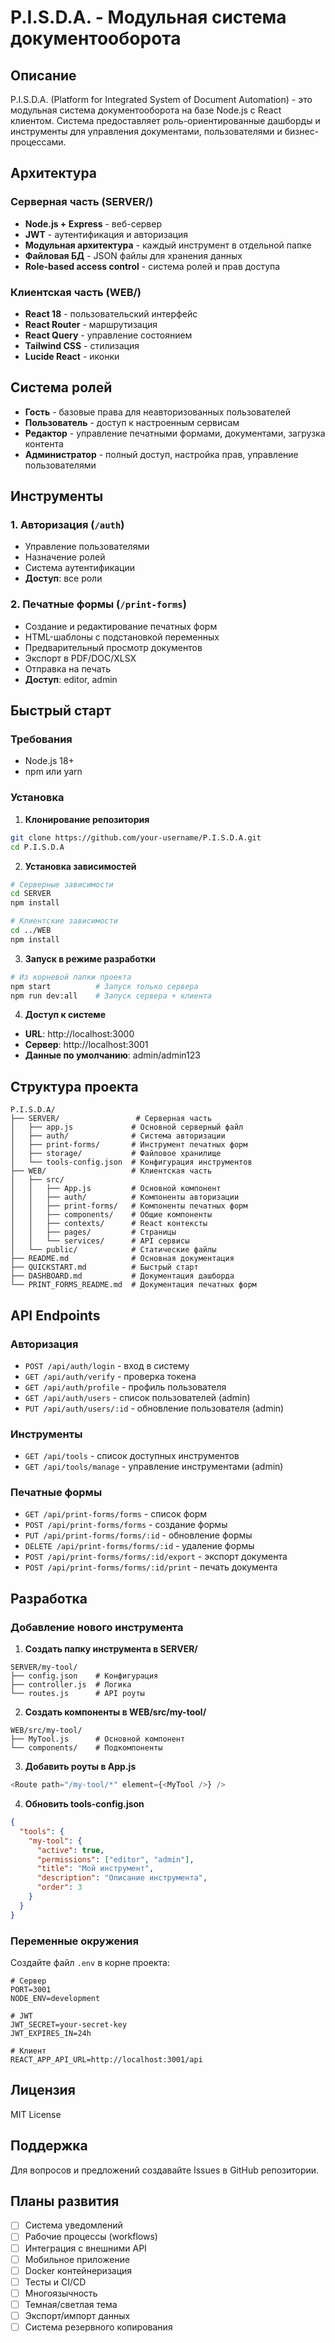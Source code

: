 # P.I.S.D.A. - Модульная система документооборота

## Описание
P.I.S.D.A. (Platform for Integrated System of Document Automation) - это модульная система документооборота на базе Node.js с React клиентом. Система предоставляет роль-ориентированные дашборды и инструменты для управления документами, пользователями и бизнес-процессами.

## Архитектура

### Серверная часть (SERVER/)
- **Node.js + Express** - веб-сервер
- **JWT** - аутентификация и авторизация
- **Модульная архитектура** - каждый инструмент в отдельной папке
- **Файловая БД** - JSON файлы для хранения данных
- **Role-based access control** - система ролей и прав доступа

### Клиентская часть (WEB/)
- **React 18** - пользовательский интерфейс
- **React Router** - маршрутизация
- **React Query** - управление состоянием
- **Tailwind CSS** - стилизация
- **Lucide React** - иконки

## Система ролей

- **Гость** - базовые права для неавторизованных пользователей
- **Пользователь** - доступ к настроенным сервисам
- **Редактор** - управление печатными формами, документами, загрузка контента
- **Администратор** - полный доступ, настройка прав, управление пользователями

## Инструменты

### 1. Авторизация (`/auth`)
- Управление пользователями
- Назначение ролей
- Система аутентификации
- **Доступ**: все роли

### 2. Печатные формы (`/print-forms`)
- Создание и редактирование печатных форм
- HTML-шаблоны с подстановкой переменных
- Предварительный просмотр документов
- Экспорт в PDF/DOC/XLSX
- Отправка на печать
- **Доступ**: editor, admin

## Быстрый старт

### Требования
- Node.js 18+
- npm или yarn

### Установка

1. **Клонирование репозитория**
```bash
git clone https://github.com/your-username/P.I.S.D.A.git
cd P.I.S.D.A
```

2. **Установка зависимостей**
```bash
# Серверные зависимости
cd SERVER
npm install

# Клиентские зависимости
cd ../WEB
npm install
```

3. **Запуск в режиме разработки**
```bash
# Из корневой папки проекта
npm start          # Запуск только сервера
npm run dev:all    # Запуск сервера + клиента
```

4. **Доступ к системе**
- **URL**: http://localhost:3000
- **Сервер**: http://localhost:3001
- **Данные по умолчанию**: admin/admin123

## Структура проекта

```
P.I.S.D.A/
├── SERVER/                 # Серверная часть
│   ├── app.js             # Основной серверный файл
│   ├── auth/              # Система авторизации
│   ├── print-forms/       # Инструмент печатных форм
│   ├── storage/           # Файловое хранилище
│   └── tools-config.json  # Конфигурация инструментов
├── WEB/                   # Клиентская часть
│   ├── src/
│   │   ├── App.js         # Основной компонент
│   │   ├── auth/          # Компоненты авторизации
│   │   ├── print-forms/   # Компоненты печатных форм
│   │   ├── components/    # Общие компоненты
│   │   ├── contexts/      # React контексты
│   │   ├── pages/         # Страницы
│   │   └── services/      # API сервисы
│   └── public/            # Статические файлы
├── README.md              # Основная документация
├── QUICKSTART.md          # Быстрый старт
├── DASHBOARD.md           # Документация дашборда
└── PRINT_FORMS_README.md  # Документация печатных форм
```

## API Endpoints

### Авторизация
- `POST /api/auth/login` - вход в систему
- `GET /api/auth/verify` - проверка токена
- `GET /api/auth/profile` - профиль пользователя
- `GET /api/auth/users` - список пользователей (admin)
- `PUT /api/auth/users/:id` - обновление пользователя (admin)

### Инструменты
- `GET /api/tools` - список доступных инструментов
- `GET /api/tools/manage` - управление инструментами (admin)

### Печатные формы
- `GET /api/print-forms/forms` - список форм
- `POST /api/print-forms/forms` - создание формы
- `PUT /api/print-forms/forms/:id` - обновление формы
- `DELETE /api/print-forms/forms/:id` - удаление формы
- `POST /api/print-forms/forms/:id/export` - экспорт документа
- `POST /api/print-forms/forms/:id/print` - печать документа

## Разработка

### Добавление нового инструмента

1. **Создать папку инструмента в SERVER/**
```
SERVER/my-tool/
├── config.json    # Конфигурация
├── controller.js  # Логика
└── routes.js      # API роуты
```

2. **Создать компоненты в WEB/src/my-tool/**
```
WEB/src/my-tool/
├── MyTool.js      # Основной компонент
└── components/    # Подкомпоненты
```

3. **Добавить роуты в App.js**
```javascript
<Route path="/my-tool/*" element={<MyTool />} />
```

4. **Обновить tools-config.json**
```json
{
  "tools": {
    "my-tool": {
      "active": true,
      "permissions": ["editor", "admin"],
      "title": "Мой инструмент",
      "description": "Описание инструмента",
      "order": 3
    }
  }
}
```

### Переменные окружения

Создайте файл `.env` в корне проекта:

```env
# Сервер
PORT=3001
NODE_ENV=development

# JWT
JWT_SECRET=your-secret-key
JWT_EXPIRES_IN=24h

# Клиент
REACT_APP_API_URL=http://localhost:3001/api
```

## Лицензия

MIT License

## Поддержка

Для вопросов и предложений создавайте Issues в GitHub репозитории.

## Планы развития

- [ ] Система уведомлений
- [ ] Рабочие процессы (workflows)
- [ ] Интеграция с внешними API
- [ ] Мобильное приложение
- [ ] Docker контейнеризация
- [ ] Тесты и CI/CD
- [ ] Многоязычность
- [ ] Темная/светлая тема
- [ ] Экспорт/импорт данных
- [ ] Система резервного копирования 